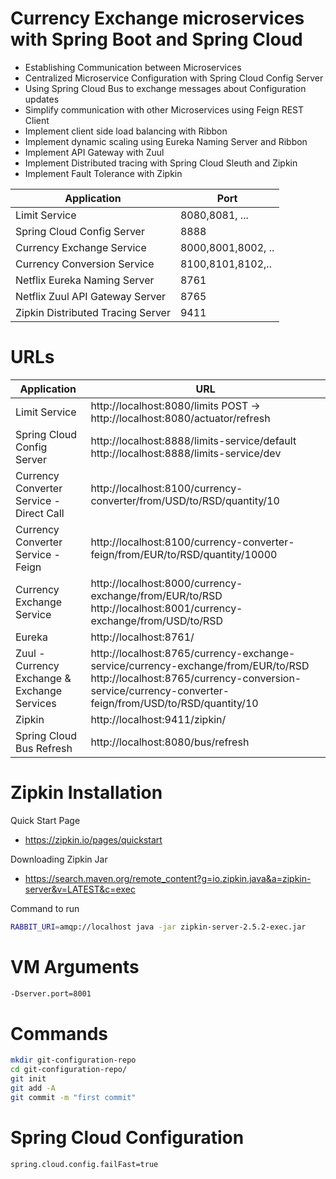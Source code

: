 # Currency Exchange microservices with Spring Boot and Spring Cloud



* Establishing Communication between Microservices
* Centralized Microservice Configuration with Spring Cloud Config Server
* Using Spring Cloud Bus to exchange messages about Configuration updates
* Simplify communication with other Microservices using Feign REST Client
* Implement client side load balancing with Ribbon
* Implement dynamic scaling using Eureka Naming Server and Ribbon
* Implement API Gateway with Zuul
* Implement Distributed tracing with Spring Cloud Sleuth and Zipkin
* Implement Fault Tolerance with Zipkin

| Application | Port |
| --- | --- |
| Limit Service | 8080,8081, ... |
| Spring Cloud Config Server | 8888 |
| Currency Exchange Service | 8000,8001,8002, .. |
| Currency Conversion Service | 8100,8101,8102,.. |
| Netflix Eureka Naming Server | 8761 |
| Netflix Zuul API Gateway Server	| 8765 |
| Zipkin Distributed Tracing Server | 9411 |

# URLs


| Application | URL |
| --- | --- |
| Limit Service | http://localhost:8080/limits POST -> http://localhost:8080/actuator/refresh |
| Spring Cloud Config Server | http://localhost:8888/limits-service/default http://localhost:8888/limits-service/dev |
| Currency Converter Service - Direct Call | http://localhost:8100/currency-converter/from/USD/to/RSD/quantity/10 |
| Currency Converter Service - Feign | 	http://localhost:8100/currency-converter-feign/from/EUR/to/RSD/quantity/10000 |
| Currency Exchange Service | http://localhost:8000/currency-exchange/from/EUR/to/RSD http://localhost:8001/currency-exchange/from/USD/to/RSD |
| Eureka | http://localhost:8761/ |
| Zuul - Currency Exchange & Exchange Services | http://localhost:8765/currency-exchange-service/currency-exchange/from/EUR/to/RSD http://localhost:8765/currency-conversion-service/currency-converter-feign/from/USD/to/RSD/quantity/10 | 
| Zipkin | http://localhost:9411/zipkin/ |
| Spring Cloud Bus Refresh	| http://localhost:8080/bus/refresh |

# Zipkin Installation

Quick Start Page
* https://zipkin.io/pages/quickstart

Downloading Zipkin Jar
* https://search.maven.org/remote_content?g=io.zipkin.java&a=zipkin-server&v=LATEST&c=exec

Command to run
```bash
RABBIT_URI=amqp://localhost java -jar zipkin-server-2.5.2-exec.jar
```
# VM Arguments
```bash
-Dserver.port=8001
```

# Commands
```bash
mkdir git-configuration-repo
cd git-configuration-repo/
git init
git add -A
git commit -m "first commit"
```

# Spring Cloud Configuration
```bash
spring.cloud.config.failFast=true
```

